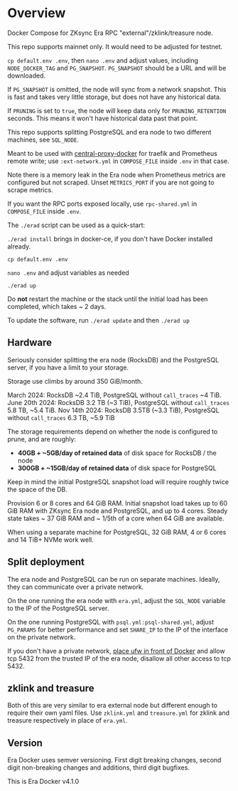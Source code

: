 # Overview

Docker Compose for ZKsync Era RPC "external"/zklink/treasure node.

This repo supports mainnet only. It would need to be adjusted for testnet.

`cp default.env .env`, then `nano .env` and adjust values, including `NODE_DOCKER_TAG` and `PG_SNAPSHOT`. `PG_SNAPSHOT`
should be a URL and will be downloaded.

If `PG_SNAPSHOT` is omitted, the node will sync from a network snapshot. This is fast and takes very little storage,
but does not have any historical data.

If `PRUNING` is set to `true`, the node will keep data only for `PRUNING_RETENTION` seconds. This means it won't
have historical data past that point.

This repo supports splitting PostgreSQL and era node to two different machines, see `SQL_NODE`.

Meant to be used with [central-proxy-docker](https://github.com/CryptoManufaktur-io/central-proxy-docker) for traefik
and Prometheus remote write; use `:ext-network.yml` in `COMPOSE_FILE` inside `.env` in that case.

Note there is a memory leak in the Era node when Prometheus metrics are configured but not scraped. Unset
`METRICS_PORT` if you are not going to scrape metrics.

If you want the RPC ports exposed locally, use `rpc-shared.yml` in `COMPOSE_FILE` inside `.env`.

The `./erad` script can be used as a quick-start:

`./erad install` brings in docker-ce, if you don't have Docker installed already.

`cp default.env .env`

`nano .env` and adjust variables as needed

`./erad up`

Do **not** restart the machine or the stack until the initial load has been completed, which takes ~ 2 days.

To update the software, run `./erad update` and then `./erad up`

## Hardware

Seriously consider splitting the era node (RocksDB) and the PostgreSQL server, if you have a limit to your
storage.

Storage use climbs by around 350 GiB/month.

March 2024: RocksDB ~2.4 TiB, PostgreSQL without `call_traces` ~4 TiB.  
June 20th 2024: RocksDB 3.2 TB (~3 TiB), PostgreSQL without `call_traces` 5.8 TB, ~5.4 TiB.
Nov 14th 2024: RocksDB 3.5TB (~3.3 TiB), PostgreSQL without `call_traces` 6.3 TB, ~5.9 TiB

The storage requirements depend on whether the node is configured to prune, and are roughly:

- **40GB + ~5GB/day of retained data** of disk space for RocksDB / the node
- **300GB + ~15GB/day of retained data** of disk space for PostgreSQL

Keep in mind the initial PostgreSQL snapshot load will require roughly twice the space of the DB.

Provision 6 or 8 cores and 64 GiB RAM. Initial snapshot load takes up to 60 GiB RAM with ZKsync Era node and
PostgreSQL, and up to 4 cores. Steady state takes ~ 37 GiB RAM and ~ 1/5th of a core when 64 GiB are available.

When using a separate machine for PostgreSQL, 32 GiB RAM, 4 or 6 cores and 14 TiB+ NVMe work well.

## Split deployment

The era node and PostgreSQL can be run on separate machines. Ideally, they can communicate over a private network.

On the one running the era node with `era.yml`, adjust the `SQL_NODE` variable to the IP of the PostgreSQL server.

On the one running PostgreSQL with `psql.yml:psql-shared.yml`, adjust `PG_PARAMS` for better performance and set
`SHARE_IP` to the IP of the interface on the private network.

If you don't have a private network, [place ufw in front of Docker](https://eth-docker.net/Support/Cloud) and allow
tcp 5432 from the trusted IP of the era node, disallow all other access to tcp 5432.

## zklink and treasure
Both of this are very similar to era external node but different enough to require their own yaml files. Use `zklink.yml` and `treasure.yml` for zklink and treasure respectively in place of `era.yml`.

## Version

Era Docker uses semver versioning. First digit breaking changes, second digit non-breaking changes and additions,
third digit bugfixes.

This is Era Docker v4.1.0

